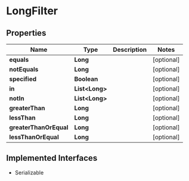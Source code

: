 

# LongFilter


## Properties

Name | Type | Description | Notes
------------ | ------------- | ------------- | -------------
**equals** | **Long** |  |  [optional]
**notEquals** | **Long** |  |  [optional]
**specified** | **Boolean** |  |  [optional]
**in** | **List&lt;Long&gt;** |  |  [optional]
**notIn** | **List&lt;Long&gt;** |  |  [optional]
**greaterThan** | **Long** |  |  [optional]
**lessThan** | **Long** |  |  [optional]
**greaterThanOrEqual** | **Long** |  |  [optional]
**lessThanOrEqual** | **Long** |  |  [optional]


## Implemented Interfaces

* Serializable


